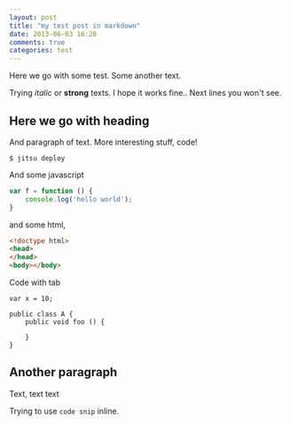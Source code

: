```yaml
---
layout: post
title: "my test post in markdown"
date: 2013-06-03 16:20
comments: true
categories: test
---
```


Here we go with some test. Some another text.

Trying *italic* or **strong** texts. I hope it works fine.. Next lines you won't see.

<!-- more -->

## Here we go with heading

And paragraph of text. More interesting stuff, code!

```
$ jitsu deploy
```

And some javascript

```js
var f = function () {
	console.log('hello world');
}
```

and some html,

```html
<!doctype html>
<head>
</head>
<body></body>
```

Code with tab

	var x = 10;

	public class A {
		public void foo () {

		}
	}

## Another paragraph

Text, text text

Trying to use `code snip` inline.
